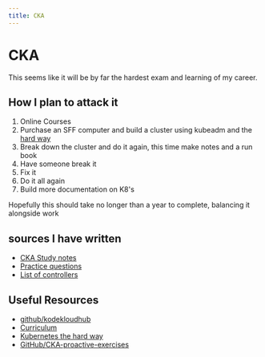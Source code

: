 ```yaml
---
title: CKA
---
```

# CKA

This seems like it will be by far the hardest exam and learning of my career.

## How I plan to attack it

1. Online Courses
2. Purchase an SFF computer and build a cluster using kubeadm and the [hard way](https://github.com/kelseyhightower/kubernetes-the-hard-way/tree/master/docs)
3. Break down the cluster and do it again, this time make notes and a run book
4. Have someone break it
5. Fix it
6. Do it all again
7. Build more documentation on K8's

Hopefully this should take no longer than a year to complete, balancing it alongside work

## sources I have written

* [CKA Study notes](cka-1.md)
* [Practice questions](cka-practice-questions.md)
* [List of controllers](cka-list-of-controllers.md)

## Useful Resources

* [github/kodekloudhub](https://github.com/kodekloudhub/certified-kubernetes-administrator-course)
* [Curriculum](https://github.com/cncf/curriculum/blob/master/CKA_Curriculum_v1.26.pdf)
* [Kubernetes the hard way](https://github.com/kelseyhightower/kubernetes-the-hard-way/tree/master/docs)
* [GitHub/CKA-proactive-exercises](https://github.com/alijahnas/CKA-practice-exercises)
